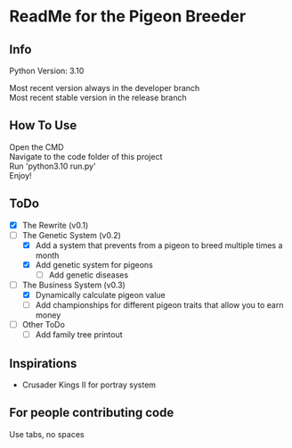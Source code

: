 # ReadMe for the Pigeon Breeder
## Info
Python Version: 3.10

Most recent version always in the developer branch  
Most recent stable version in the release branch

## How To Use
Open the CMD  
Navigate to the code folder of this project  
Run 'python3.10 run.py'  
Enjoy!  

## ToDo
- [x] The Rewrite (v0.1)
- [ ] The Genetic System (v0.2)
  - [x] Add a system that prevents from a pigeon to breed multiple times a month
  - [x] Add genetic system for pigeons
	- [ ] Add genetic diseases
- [ ] The Business System (v0.3)
  - [x] Dynamically calculate pigeon value
  - [ ] Add championships for different pigeon traits that allow you to earn money
- [ ] Other ToDo
  - [ ] Add family tree printout

## Inspirations
- Crusader Kings II for portray system

## For people contributing code
Use tabs, no spaces
